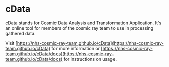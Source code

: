 # cData
cData stands for Cosmic Data Analysis and Transformation Application. It's an online tool for members of the cosmic ray team to use in processing gathered data.

Visit [https://nhs-cosmic-ray-team.github.io/cData](https://nhs-cosmic-ray-team.github.io/cData) for more information or [https://nhs-cosmic-ray-team.github.io/cData/docs](https://nhs-cosmic-ray-team.github.io/cData/docs) for instructions on usage.
